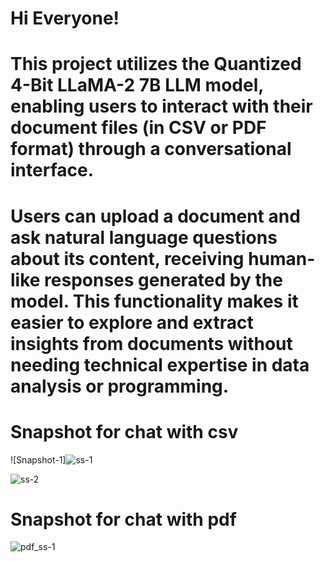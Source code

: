 # Hi Everyone!
# This project utilizes the Quantized 4-Bit LLaMA-2 7B LLM model, enabling users to interact with their document files (in CSV or PDF format) through a conversational interface.

# Users can upload a document and ask natural language questions about its content, receiving human-like responses generated by the model. This functionality makes it easier to explore and extract insights from documents without needing technical expertise in data analysis or programming.



# Snapshot for chat with csv


![Snapshot-1]![ss-1](https://github.com/prabal-k/ARL-Chatwith_csv_using_llm/assets/91243958/20effa3a-bad6-4950-aac3-c46ddb0f2140)



![ss-2](https://github.com/prabal-k/ARL-Chatwith_csv_using_llm/assets/91243958/fc5c12ff-a619-4d64-a19d-78e8e9271522)




# Snapshot for chat with pdf

![pdf_ss-1](https://github.com/user-attachments/assets/dc419300-44c9-4ce9-aea6-4271c6eb3819)


